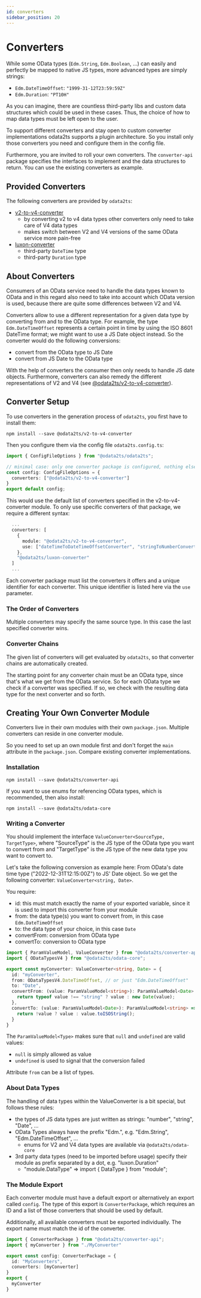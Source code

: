 ```yaml
---
id: converters
sidebar_position: 20
---
```


# Converters

While some OData types (`Edm.String`, `Edm.Boolean`, ...) can easily and perfectly be mapped to native JS types,
more advanced types are simply strings:

- `Edm.DateTimeOffset`: `"1999-31-12T23:59:59Z"`
- `Edm.Duration`: `"PT10H"`

As you can imagine, there are countless third-party libs and custom data structures
which could be used in these cases. Thus, the choice of how to map data types
must be left open to the user.

To support different converters and stay open to custom converter implementations
odata2ts supports a plugin architecture. So you install only those converters you need
and configure them in the config file.

Furthermore, you are invited to roll your own converters.
The `converter-api` package specifies the interfaces to implement and the data structures to return.
You can use the existing converters as example.

## Provided Converters

The following converters are provided by `odata2ts`:

- [v2-to-v4-converter](./v2-to-v4-converter)
  - by converting v2 to v4 data types other converters only need to take care of V4 data types
  - makes switch between V2 and V4 versions of the same OData service more pain-free
- [luxon-converter](./luxon-converter)
  - third-party `DateTime` type
  - third-party `Duration` type

## About Converters

Consumers of an OData service need to handle the data types known to OData and in this regard
also need to take into account which OData version is used, because there are quite some
differences between V2 and V4.

Converters allow to use a different representation for a given data type by converting
from and to the OData type. For example, the type `Edm.DateTimeOffset` represents a certain
point in time by using the ISO 8601 DateTime format; we might want to use a JS Date object
instead. So the converter would do the following conversions:

- convert from the OData type to JS Date
- convert from JS Date to the OData type

With the help of converters the consumer then only needs to handle JS date objects.
Furthermore, converters can also remedy the different representations of V2 and V4
(see [@odata2ts/v2-to-v4-converter](https://www.npmjs.com/package/@odata2ts/converter-v2-to-v4)).

## Converter Setup

To use converters in the generation process of `odata2ts`, you first have to install them:

```shell npm2yarn
npm install --save @odata2ts/v2-to-v4-converter
```

Then you configure them via the config file `odata2ts.config.ts`:

```ts
import { ConfigFileOptions } from "@odata2ts/odata2ts";

// minimal case: only one converter package is configured, nothing else
const config: ConfigFileOptions = {
  converters: ["@odata2ts/v2-to-v4-converter"]
}
export default config;
```

This would use the default list of converters specified in the v2-to-v4-converter module.
To only use specific converters of that package, we require a different syntax:

```ts
  ...
  converters: [
    {
      module: "@odata2ts/v2-to-v4-converter",
      use: ["dateTimeToDateTimeOffsetConverter", "stringToNumberConverter"]
    },
    "@odata2ts/luxon-converter"
  ]
  ...
```

Each converter package must list the converters it offers and a unique identifier for each converter.
This unique identifier is listed here via the `use` parameter.

### The Order of Converters

Multiple converters may specify the same source type. In this case the last specified converter wins.

### Converter Chains

The given list of converters will get evaluated by `odata2ts`, so that converter chains are automatically created.

The starting point for any converter chain must be an OData type, since that's what we get from the OData service.
So for each OData type we check if a converter was specified.
If so, we check with the resulting data type for the next converter and so forth.

## Creating Your Own Converter Module

Converters live in their own modules with their own `package.json`.
Multiple converters can reside in one converter module.

So you need to set up an own module first and don't forget the `main` attribute in the `package.json`.
Compare existing converter implementations.

### Installation

```shell npm2yarn
npm install --save @odata2ts/converter-api
```

If you want to use enums for referencing OData types, which is recommended, then also install:

```shell npm2yarn
npm install --save @odata2ts/odata-core
```

### Writing a Converter

You should implement the interface `ValueConverter<SourceType, TargetType>`,
where "SourceType" is the JS type of the OData type you want to convert from
and "TargetType" is the JS type of the new data type you want to convert to.

Let's take the following conversion as example here:
From OData's date time type ("2022-12-31T12:15:00Z") to JS' Date object.
So we get the following converter: `ValueConverter<string, Date>`.

You require:

- id: this must match exactly the name of your exported variable, since it is used to import this converter from your module
- from: the data type(s) you want to convert from, in this case `Edm.DateTimeOffset`
- to: the data type of your choice, in this case `Date`
- convertFrom: conversion from OData type
- convertTo: conversion to OData type

```ts
import { ParamValueModel, ValueConverter } from "@odata2ts/converter-api";
import { ODataTypesV4 } from "@odata2ts/odata-core";

export const myConverter: ValueConverter<string, Date> = {
  id: "myConverter",
  from: ODataTypesV4.DateTimeOffset, // or just "Edm.DateTimeOffset"
  to: "Date",
  convertFrom: (value: ParamValueModel<string>): ParamValueModel<Date> => {
    return typeof value !== "string" ? value : new Date(value);
  },
  convertTo: (value: ParamValueModel<Date>): ParamValueModel<string> => {
    return !value ? value : value.toISOString();
  }
}
```

The `ParamValueModel<Type>` makes sure that `null` and `undefined` are valid values:

- `null` is simply allowed as value
- `undefined` is used to signal that the conversion failed

Attribute `from` can be a list of types.

### About Data Types

The handling of data types within the ValueConverter is a bit special, but follows these rules:

- the types of JS data types are just written as strings: "number", "string", "Date", ...
- OData Types always have the prefix "Edm.", e.g. "Edm.String", "Edm.DateTimeOffset", ...
  - enums for V2 and V4 data types are available via `@odata2ts/odata-core`
- 3rd party data types (need to be imported before usage) specify their module as prefix separated by a dot, e.g. "luxon.Duration"
  - "module.DataType" => import { DataType } from "module";

### The Module Export

Each converter module must have a default export or alternatively an export called `config`.
The type of this export is `ConverterPackage`, which requires an ID and a list
of those converters that should be used by default.

Additionally, all available converters must be exported individually.
The export name must match the id of the converter.

```ts
import { ConverterPackage } from "@odata2ts/converter-api";
import { myConverter } from "./MyConverter"

export const config: ConverterPackage = {
  id: "MyConverters",
  converters: [myConverter]
}
export {
  myConverter
}
```
